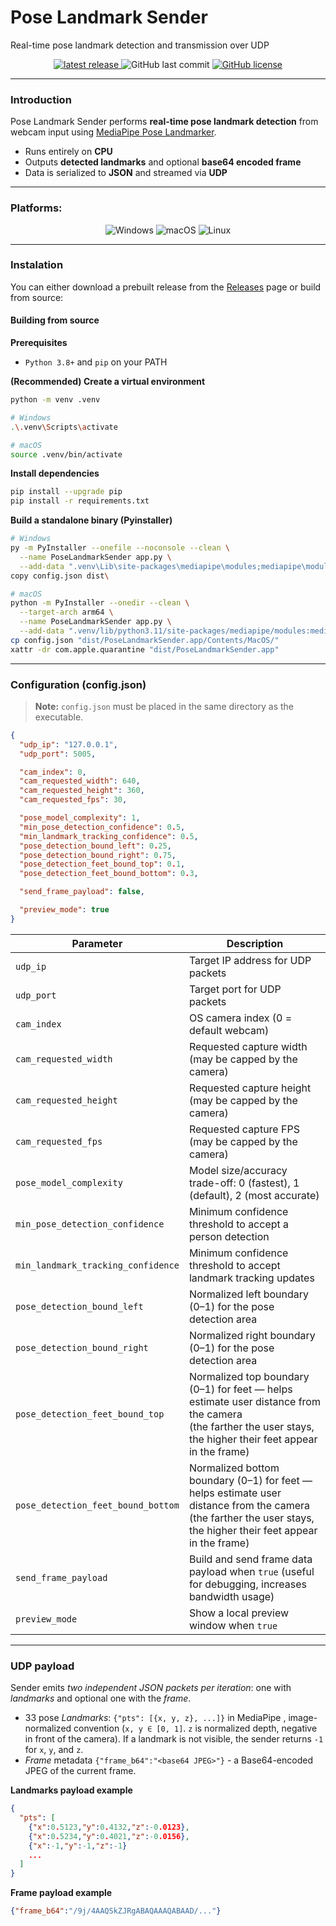 # Pose Landmark Sender
Real-time pose landmark detection and transmission over UDP

<p align="center">
	<a href="https://github.com/Skallski/PoseLandmarkSender/releases/latest">
  		<img alt="latest release" src="https://img.shields.io/github/v/release/Skallski/PoseLandmarkSender?sort=semver&label=latest%20release" />
	</a>
		<img alt="GitHub last commit" src ="https://img.shields.io/github/last-commit/Skallski/PoseLandmarkSender" />
	<a href="https://github.com/Skallu0711/PoseLandmarkSender/blob/master/LICENSE">
		<img alt="GitHub license" src ="https://img.shields.io/github/license/Skallski/PoseLandmarkSender" />
	</a>
</p>

---

### Introduction
Pose Landmark Sender performs **real-time pose landmark detection** from webcam input using [MediaPipe Pose Landmarker](https://ai.google.dev/edge/mediapipe/solutions/vision/pose_landmarker?hl=en).  

- Runs entirely on **CPU**  
- Outputs **detected landmarks** and optional **base64 encoded frame**
- Data is serialized to **JSON** and streamed via **UDP**  

---

### Platforms:
<p align="center">
	<img alt="Windows" src="https://img.shields.io/badge/Windows-Stable-28a745?style=for-the-badge&logo=windows&logoColor=white" />
  <img alt="macOS" src="https://img.shields.io/badge/macOS-Stable-28a745?style=for-the-badge&logo=apple&logoColor=white" />
	<img alt="Linux" src="https://img.shields.io/badge/Linux-Not%20Supported-CC0000?style=for-the-badge&logo=linux&logoColor=white" />
</p>

---

### Instalation
You can either download a prebuilt release from the [Releases](../../releases) page or build from source:

#### Building from source
**Prerequisites**
- `Python 3.8+` and `pip` on your PATH

**(Recommended) Create a virtual environment**
```bash
python -m venv .venv

# Windows
.\.venv\Scripts\activate

# macOS
source .venv/bin/activate
```

**Install dependencies**
```bash
pip install --upgrade pip
pip install -r requirements.txt
```

**Build a standalone binary (Pyinstaller)**
```bash
# Windows
py -m PyInstaller --onefile --noconsole --clean \
  --name PoseLandmarkSender app.py \
  --add-data ".venv\Lib\site-packages\mediapipe\modules;mediapipe\modules"
copy config.json dist\

# macOS
python -m PyInstaller --onedir --clean \
  --target-arch arm64 \
  --name PoseLandmarkSender app.py \
  --add-data ".venv/lib/python3.11/site-packages/mediapipe/modules:mediapipe/modules"
cp config.json "dist/PoseLandmarkSender.app/Contents/MacOS/"
xattr -dr com.apple.quarantine "dist/PoseLandmarkSender.app"
```

---

### Configuration (config.json)
> **Note:** `config.json` must be placed in the same directory as the executable.
```json
{
  "udp_ip": "127.0.0.1",
  "udp_port": 5005,

  "cam_index": 0,
  "cam_requested_width": 640,
  "cam_requested_height": 360,
  "cam_requested_fps": 30,

  "pose_model_complexity": 1,
  "min_pose_detection_confidence": 0.5,
  "min_landmark_tracking_confidence": 0.5,
  "pose_detection_bound_left": 0.25,
  "pose_detection_bound_right": 0.75,
  "pose_detection_feet_bound_top": 0.1,
  "pose_detection_feet_bound_bottom": 0.3,

  "send_frame_payload": false,

  "preview_mode": true
}
```
| Parameter                          | Description                                                                |
|------------------------------------|----------------------------------------------------------------------------|
| `udp_ip`                           | Target IP address for UDP packets                                          |
| `udp_port`                         | Target port for UDP packets                                                |
| `cam_index`                        | OS camera index (0 = default webcam)                                       |
| `cam_requested_width`              | Requested capture width (may be capped by the camera)                      |
| `cam_requested_height`             | Requested capture height (may be capped by the camera)                     |
| `cam_requested_fps`                | Requested capture FPS (may be capped by the camera)                        |
| `pose_model_complexity`            | Model size/accuracy trade-off: 0 (fastest), 1 (default), 2 (most accurate) |
| `min_pose_detection_confidence`    | Minimum confidence threshold to accept a person detection                  |
| `min_landmark_tracking_confidence` | Minimum confidence threshold to accept landmark tracking updates           |
| `pose_detection_bound_left`        | Normalized left boundary (0–1) for the pose detection area                 |
| `pose_detection_bound_right`       | Normalized right boundary (0–1) for the pose detection area                |
| `pose_detection_feet_bound_top` | Normalized top boundary (0–1) for feet — helps estimate user distance from the camera <br> (the farther the user stays, the higher their feet appear in the frame) |
| `pose_detection_feet_bound_bottom` | Normalized bottom boundary (0–1) for feet — helps estimate user distance from the camera <br> (the farther the user stays, the higher their feet appear in the frame)   |
| `send_frame_payload` 			     | Build and send frame data payload when `true` (useful for debugging, increases bandwidth usage)   |
| `preview_mode`                     | Show a local preview window when `true`                                    |

---

### UDP payload
Sender emits *two independent JSON packets per iteration*: one with *landmarks* and optional one with the *frame*.
* 33 pose *Landmarks*: `{"pts": [{x, y, z}, ...]}` in MediaPipe , image-normalized convention (`x, y ∈ [0, 1]`. `z` is normalized depth, negative in front of the camera). If a landmark is not visible, the sender returns `-1` for `x`, `y`, and `z`.  
* *Frame* metadata `{"frame_b64":"<base64 JPEG>"}` - a Base64-encoded JPEG of the current frame.  

**Landmarks payload example**
```json
{
  "pts": [
    {"x":0.5123,"y":0.4132,"z":-0.0123},
    {"x":0.5234,"y":0.4021,"z":-0.0156},
    {"x":-1,"y":-1,"z":-1}
    ...
  ]
}
```

**Frame payload example**
```json
{"frame_b64":"/9j/4AAQSkZJRgABAQAAAQABAAD/..."}
```
